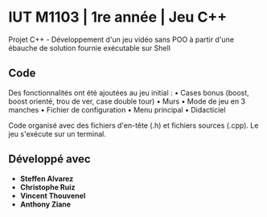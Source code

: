# IUT M1103 | 1re année | Jeu C++
Projet C++ - Développement d'un jeu vidéo sans POO à partir d'une ébauche de solution fournie exécutable sur Shell

## Code

Des fonctionnalités ont été ajoutées au jeu initial :
• Cases bonus (boost, boost orienté, trou de ver, case double tour)
• Murs
• Mode de jeu en 3 manches
• Fichier de configuration
• Menu principal
• Didacticiel

Code organisé avec des fichiers d'en-tête (.h) et fichiers sources (.cpp). Le jeu s'exécute sur un terminal.

## Développé avec

* **Steffen Alvarez**
* **Christophe Ruiz**
* **Vincent Thouvenel**
* **Anthony Ziane**
